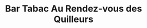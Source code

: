 ---
title: "Bar Tabac Au Rendez-vous des Quilleurs"
url: /neufchateau/bar-tabac-au-rendez-vous-des-quilleurs/
shop: tabac
---